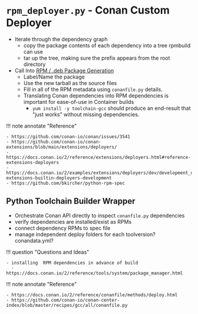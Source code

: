 # `rpm_deployer.py` - Conan Custom Deployer

- Iterate through the dependency graph
  - copy the package contents of each dependency into a tree rpmbuild can use
  - tar up the tree, making sure the prefix appears from the root directory
- Call Into [RPM / .deb Package Generation](#rpm-deb-package-generation)
  - Label/Name the package
  - Use the new tarball as the source files
  - Fill in all of the RPM metadata using `conanfile.py` details.
  - Translating Conan dependencies into RPM dependencies is important for ease-of-use in Container builds
    - `yum install -y toolchain-gcc` should produce an end-result that "just works" without missing dependencies.

!!! note annotate "Reference"

    - https://github.com/conan-io/conan/issues/3541
    - https://github.com/conan-io/conan-extensions/blob/main/extensions/deployers/
    - https://docs.conan.io/2/reference/extensions/deployers.html#reference-extensions-deployers
    - https://docs.conan.io/2/examples/extensions/deployers/dev/development_deploy.html#examples-extensions-builtin-deployers-development
    - https://github.com/bkircher/python-rpm-spec

## Python Toolchain Builder Wrapper

- Orchestrate Conan API directly to inspect `conanfile.py` dependencies
- verify dependencies are installed/exist as RPMs
- connect dependency RPMs to spec file
- manage independent deploy folders for each toolversion?  conandata.yml?

!!! question "Questions and Ideas"

    - installing  RPM dependencies in advance of build
      - https://docs.conan.io/2/reference/tools/system/package_manager.html

!!! note annotate "Reference"

    - https://docs.conan.io/2/reference/conanfile/methods/deploy.html
    - https://github.com/conan-io/conan-center-index/blob/master/recipes/gcc/all/conanfile.py
